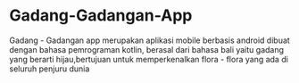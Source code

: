 # Gadang-Gadangan-App
Gadang - Gadangan app merupakan aplikasi mobile berbasis android dibuat dengan bahasa pemrograman kotlin, berasal dari bahasa bali yaitu gadang yang berarti hijau,bertujuan untuk memperkenalkan flora - flora yang ada di seluruh penjuru dunia
